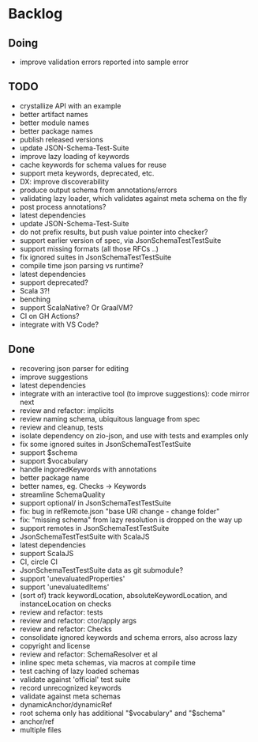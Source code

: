 # Backlog

## Doing
- improve validation errors reported into sample error

## TODO
- crystallize API with an example
- better artifact names
- better module names
- better package names
- publish released versions
- update JSON-Schema-Test-Suite
- improve lazy loading of keywords
- cache keywords for schema values for reuse
- support meta keywords, deprecated, etc.
- DX: improve discoverability
- produce output schema from annotations/errors
- validating lazy loader, which validates against meta schema on the fly
- post process annotations?
- latest dependencies
- update JSON-Schema-Test-Suite
- do not prefix results, but push value pointer into checker?
- support earlier version of spec, via JsonSchemaTestTestSuite
- support missing formats (all those RFCs ..)
- fix ignored suites in JsonSchemaTestTestSuite
- compile time json parsing vs runtime?
- latest dependencies
- support deprecated?
- Scala 3?!
- benching
- support ScalaNative? Or GraalVM?
- CI on GH Actions?
- integrate with VS Code?

## Done
- recovering json parser for editing
- improve suggestions
- latest dependencies
- integrate with an interactive tool (to improve suggestions): code mirror next
- review and refactor: implicits
- review naming schema, ubiquitous language from spec
- review and cleanup, tests
- isolate dependency on zio-json, and use with tests and examples only
- fix some ignored suites in JsonSchemaTestTestSuite
- support $schema
- support $vocabulary
- handle ingoredKeywords with annotations
- better package name
- better names, eg. Checks -> Keywords
- streamline SchemaQuality
- support optional/ in JsonSchemaTestTestSuite
- fix: bug in refRemote.json "base URI change - change folder"
- fix: "missing schema" from lazy resolution is dropped on the way up
- support remotes in JsonSchemaTestTestSuite
- JsonSchemaTestTestSuite with ScalaJS
- latest dependencies
- support ScalaJS
- CI, circle CI
- JsonSchemaTestTestSuite data as git submodule?
- support 'unevaluatedProperties'
- support 'unevaluatedItems'
- (sort of) track keywordLocation, absoluteKeywordLocation, and instanceLocation on checks
- review and refactor: tests
- review and refactor: ctor/apply args
- review and refactor: Checks
- consolidate ignored keywords and schema errors, also across lazy
- copyright and license
- review and refactor: SchemaResolver et al
- inline spec meta schemas, via macros at compile time
- test caching of lazy loaded schemas
- validate against 'official' test suite
- record unrecognized keywords
- validate against meta schemas
- dynamicAnchor/dynamicRef
- root schema only has additional "$vocabulary" and "$schema"
- anchor/ref
- multiple files
